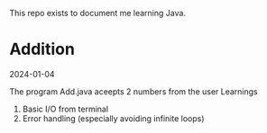 This repo exists to document me learning Java. 
# Addition
2024-01-04

The program Add.java aceepts 2 numbers from the user
Learnings
1. Basic I/O from terminal 
2. Error handling (especially avoiding infinite loops)
